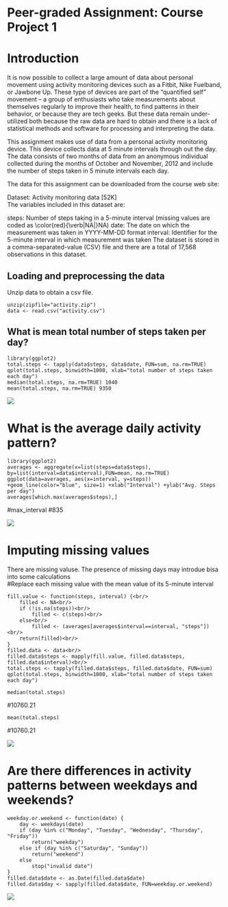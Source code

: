 # Peer-graded Assignment: Course Project 1
# Introduction
It is now possible to collect a large amount of data about personal movement using activity monitoring devices such as a Fitbit, Nike Fuelband, or Jawbone Up. These type of devices are part of the “quantified self” movement – a group of enthusiasts who take measurements about themselves regularly to improve their health, to find patterns in their behavior, or because they are tech geeks. But these data remain under-utilized both because the raw data are hard to obtain and there is a lack of statistical methods and software for processing and interpreting the data.

This assignment makes use of data from a personal activity monitoring device. This device collects data at 5 minute intervals through out the day. The data consists of two months of data from an anonymous individual collected during the months of October and November, 2012 and include the number of steps taken in 5 minute intervals each day.

The data for this assignment can be downloaded from the course web site:

Dataset: Activity monitoring data [52K]  
The variables included in this dataset are:

steps: Number of steps taking in a 5-minute interval (missing values are coded as \color{red}{\verb|NA|}NA)
date: The date on which the measurement was taken in YYYY-MM-DD format
interval: Identifier for the 5-minute interval in which measurement was taken
The dataset is stored in a comma-separated-value (CSV) file and there are a total of 17,568 observations in this dataset.

## Loading and preprocessing the data
Unzip data to obtain a csv file.<br/>
```
unzip(zipfile="activity.zip")
data <- read.csv("activity.csv")
````
## What is mean total number of steps taken per day?
```
library(ggplot2)
total.steps <- tapply(data$steps, data$date, FUN=sum, na.rm=TRUE)
qplot(total.steps, binwidth=1000, xlab="total number of steps taken each day")
median(total.steps, na.rm=TRUE) 1040 
mean(total.steps, na.rm=TRUE) 9350
```
![](figures/total_number_of_steps_taken_perday.png)

# What is the average daily activity pattern?
```
library(ggplot2)
averages <- aggregate(x=list(steps=data$steps), by=list(interval=data$interval),FUN=mean, na.rm=TRUE)
ggplot(data=averages, aes(x=interval, y=steps)) +geom_line(color="blue", size=1) +xlab("Interval") +ylab("Avg. Steps per day")
averages[which.max(averages$steps),]
```
#max_interval
#835

![](figures/activity_pattern.png)


# Imputing missing values
There are missing valuse. The presence of missing days may introdue bisa into some calculations<br/>
#Replace each missing value with the mean value of its 5-minute interval<br/>
```
fill.value <- function(steps, interval) {<br/>
    filled <- NA<br/>
    if (!is.na(steps))<br/>
        filled <- c(steps)<br/>
    else<br/>
        filled <- (averages[averages$interval==interval, "steps"])<br/>
    return(filled)<br/>
}
filled.data <- data<br/>
filled.data$steps <- mapply(fill.value, filled.data$steps, filled.data$interval)<br/>
total.steps <- tapply(filled.data$steps, filled.data$date, FUN=sum)
qplot(total.steps, binwidth=1000, xlab="total number of steps taken each day")
```
```
median(total.steps)
```
#10760.21
```
mean(total.steps)
```
#10760.21

![](figures/steps_taken_each_day.png)

# Are there differences in activity patterns between weekdays and weekends?
```
weekday.or.weekend <- function(date) {
    day <- weekdays(date)
    if (day %in% c("Monday", "Tuesday", "Wednesday", "Thursday", "Friday"))
        return("weekday")
    else if (day %in% c("Saturday", "Sunday"))
        return("weekend")
    else
        stop("invalid date")
}
filled.data$date <- as.Date(filled.data$date)
filled.data$day <- sapply(filled.data$date, FUN=weekday.or.weekend)
```
![](figures/weekdays_weekends.png)
